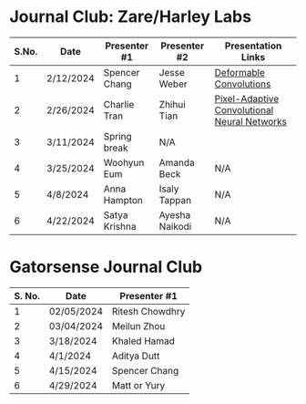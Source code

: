 # Journal Club: Zare/Harley Labs

| S.No. | Date       | Presenter #1 | Presenter #2 | Presentation Links |
|-------|------------|--------------|--------------|--------------------|
| 1     | 2/12/2024  | Spencer Chang| Jesse Weber  | [Deformable Convolutions](https://uflorida-my.sharepoint.com/:p:/g/personal/chang_spencer_ufl_edu/EVmZVAsz-SZNumKvtgYPn94B88vRN2L3hspiziJYRIkM8A?e=mSxZcw)
| 2     | 2/26/2024  | Charlie Tran | Zhihui Tian  | [Pixel-Adaptive Convolutional Neural Networks](https://uflorida-my.sharepoint.com/:p:/g/personal/riteshchowdhry_ufl_edu/EdUkY3_AdAhAqC5zxYTmveABUEKChqZvibBoZNMtxDf7BQ?e=Ce2u0h)  |
| 3     | 3/11/2024  | Spring break              | N/A  |
| 4     | 3/25/2024  | Woohyun Eum  | Amanda Beck  | N/A  |
| 5     | 4/8/2024   | Anna Hampton | Isaly Tappan | N/A  |
| 6     | 4/22/2024  | Satya Krishna| Ayesha Naikodi| N/A  |

# Gatorsense Journal Club

| S. No.| Date       | Presenter #1  |
|-------|------------|---------------|
| 1     | 02/05/2024 | Ritesh Chowdhry |
| 2     | 03/04/2024 | Meilun Zhou     |
| 3     | 3/18/2024  | Khaled Hamad    |
| 4     | 4/1/2024   | Aditya Dutt     |
| 5     | 4/15/2024  | Spencer Chang   |
| 6     | 4/29/2024  | Matt or Yury    |
